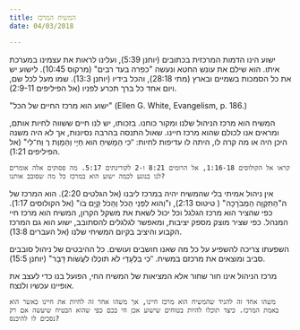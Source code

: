 ```yaml
---
title: המשיח המרכז
date: 04/03/2018

---
```



ישוע הינו הדמות המרכזית בכתובים (יוחנן 5:39), ועלינו לראות את עצמינו במערכת איתו. הוא שילם את עונש החטא ונעשה "כפרה בעד רבים" (מרקוס  10:45). לישוע יש את כל הסמכות בשמיים ובארץ (מתי 28:18), והכל בידיו (יוחנן 13:3). שמו מעל לכל שם, ויום אחד כל ברך תכרע לפניו (אל הפיליפים 2:9-11). 

"ישוע הוא מרכז החיים של הכל" (Ellen G. White, Evangelism, p. 186.)

המשיח הוא מרכז הניהול שלנו ומקור כוחנו. בזכותו, יש לנו חיים ששווה לחיות אותם, ומראים אנו לכולם שהוא מרכז חיינו. שאול התנסה בהרבה נסיונות, אך לא היה משנה היכן היה או מה קרה לו, היתה לו עדיפות לחיות: "ּכִי הַּמָׁשִיחַ הּוא חַּיָי וְהַּמָוֶת רֶ וַח־לִי" (אל הפיליפים 1:21). 

`קראו אל הקולוסים 1:16-18, אל הרומים 8:21 ו-2 לקורינתים 5:17. מה פסוקים אלה אומרים לנו בנוגע לכמה ישוע הוא במרכז כל מה שסובב אותנו?`

אין ניהול אמיתי בלי שהמשיח יהיה במרכז ליבנו (אל הגלטים 2:20). הוא המרכז של ה"הַּתִקְוָה הַמְבֹרָכָה" ( טיטוס 2:13), ו"וְהּוא לִפְנֵי הַּכֹל וְהַּכֹל קַּיָם ּבֹו" (אל הקולוסים 1:17). כפי שהציר הוא מרכז הגלגל וכל יכול לשאת את משקל הקרון, המשיח הוא מרכז חיי המנהל. כפי שציר מוצק מספק יציבות, ומאפשר לגלגלים להסתובב, ישוע הוא גם המרכז הקבוע והיציב בקיום המשיחי שלנו (אל העברים  13:8). 

השפעתו צריכה להשפיע על כל מה שאנו חושבים ועושים. כל ההיבטים של ניהול סובבים סביב ומוצאים את מרכזם במשיח. "ּכִי בִלְעָדַי לֹא תּוכְלּו לעֲׂשֹות ּדָבָר" (יוחנן 15:5). 

מרכז הניהול אינו חור שחור אלא המציאות של המשיח החי, הפועל בנו כדי לעצב את אופיינו עכשיו ולנצח. 

`משהו אחד זה להגיד שהמשיח הוא מרכז חיינו, אך משהו אחר זה לחיות את חיינו כאשר הוא באמת המרכז. כיצד תוכלו להיות בטוחים שישוע אכן חי בכם כפי שהוא הבטיח שיעשה אם רק נסכים לו להיכנס?`